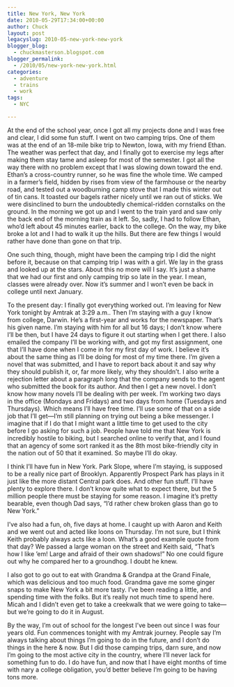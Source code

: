 ```yaml
---
title: New York, New York
date: 2010-05-29T17:34:00+00:00
author: Chuck
layout: post
legacyslug: 2010-05-new-york-new-york
blogger_blog:
  - chuckmasterson.blogspot.com
blogger_permalink:
  - /2010/05/new-york-new-york.html
categories:
  - adventure
  - trains
  - work
tags:
  - NYC

---
```

At the end of the school year, once I got all my projects done and I was free
and clear, I did some fun stuff. I went on two camping trips. One of them was
at the end of an 18-mile bike trip to Newton, Iowa, with my friend Ethan. The
weather was perfect that day, and I finally got to exercise my legs after
making them stay tame and asleep for most of the semester. I got all the way
there with no problem except that I was slowing down toward the end. Ethan’s a
cross-country runner, so he was fine the whole time. We camped in a farmer’s
field, hidden by rises from view of the farmhouse or the nearby road, and
tested out a woodburning camp stove that I made this winter out of tin cans. It
toasted our bagels rather nicely until we ran out of sticks. We were
disinclined to burn the undoubtedly chemical-ridden cornstalks on the ground.
In the morning we got up and I went to the train yard and saw only the back end
of the morning train as it left. So, sadly, I had to follow Ethan, who’d left
about 45 minutes earlier, back to the college. On the way, my bike broke a lot
and I had to walk it up the hills. But there are few things I would rather have
done than gone on that trip.

One such thing, though, might have been the camping trip I did the night before
it, because on that camping trip I was with a girl. We lay in the grass and
looked up at the stars. About this no more will I say. It’s just a shame that
we had our first and only camping trip so late in the year. I mean, classes
were already over. Now it’s summer and I won’t even be back in college until
next January.

To the present day: I finally got everything worked out. I’m leaving for New
York tonight by Amtrak at 3:29 a.m.. Then I’m staying with a guy I know from
college, Darwin. He’s a first-year and works for the newspaper. That’s his
given name. I’m staying with him for all but 16 days; I don’t know where I’ll
be then, but I have 24 days to figure it out starting when I get there. I also
emailed the company I’ll be working with, and got my first assignment, one that
I’ll have done when I come in for my first day of work. I believe it’s about
the same thing as I’ll be doing for most of my time there. I’m given a novel
that was submitted, and I have to report back about it and say why they should
publish it, or, far more likely, why they shouldn’t. I also write a rejection
letter about a paragraph long that the company sends to the agent who submitted
the book for its author. And then I get a new novel. I don’t know how many
novels I’ll be dealing with per week. I’m working two days in the office
(Mondays and Fridays) and two days from home (Tuesdays and Thursdays). Which
means I’ll have free time. I’ll use some of that on a side job that I’ll
get—I’m still planning on trying out being a bike messenger. I imagine that if
I do that I might want a little time to get used to the city before I go asking
for such a job. People have told me that New York is incredibly hostile to
biking, but I searched online to verify that, and I found that an agency of
some sort ranked it as the 8th most bike-friendly city in the nation out of 50
that it examined. So maybe I’ll do okay.

I think I’ll have fun in New York. Park Slope, where I’m staying, is supposed
to be a really nice part of Brooklyn. Apparently Prospect Park has plays in it
just like the more distant Central park does. And other fun stuff. I’ll have
plenty to explore there. I don’t know quite what to expect there, but the 5
million people there must be staying for some reason. I imagine it’s pretty
bearable, even though Dad says, “I’d rather chew broken glass than go to New
York.”

I’ve also had a fun, oh, five days at home. I caught up with Aaron and Keith
and we went out and acted like loons on Thursday. I’m not sure, but I think
Keith probably always acts like a loon. What’s a good example quote from that
day? We passed a large woman on the street and Keith said, “That’s how I like
’em! Large and afraid of their own shadows!” No one could figure out why he
compared her to a groundhog. I doubt he knew.

I also got to go out to eat with Grandma & Grandpa at the Grand Finale, which
was delicious and too much food. Grandma gave me some ginger snaps to make New
York a bit more tasty. I’ve been reading a little, and spending time with the
folks. But it’s really not much time to spend here. Micah and I didn’t even get
to take a creekwalk that we were going to take—but we’re going to do it in
August.

By the way, I’m out of school for the longest I’ve been out since I was four
years old. Fun commences tonight with my Amtrak journey. People say I’m always
talking about things I’m going to do in the future, and I don’t do things in
the here & now. But I did those camping trips, darn sure, and now I’m going to
the most active city in the country, where I’ll never lack for something fun to
do. I do have fun, and now that I have eight months of time with nary a college
obligation, you’d better believe I’m going to be having tons more.
